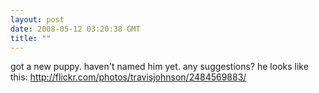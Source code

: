 ```yaml
---
layout: post
date: 2008-05-12 03:20:38 GMT
title: ""
---
```

got a new puppy. haven't named him yet. any suggestions? he looks like this: http://flickr.com/photos/travisjohnson/2484569883/
